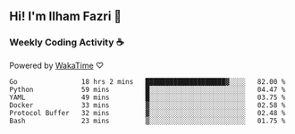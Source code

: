 ## Hi! I'm Ilham Fazri 👋

### Weekly Coding Activity ☕
Powered by [WakaTime](https://wakatime.com/) ♡
<!--START_SECTION:waka-->

```text
Go                18 hrs 2 mins   ████████████████████▓░░░░   82.00 %
Python            59 mins         █░░░░░░░░░░░░░░░░░░░░░░░░   04.47 %
YAML              49 mins         █░░░░░░░░░░░░░░░░░░░░░░░░   03.75 %
Docker            33 mins         ▓░░░░░░░░░░░░░░░░░░░░░░░░   02.58 %
Protocol Buffer   32 mins         ▓░░░░░░░░░░░░░░░░░░░░░░░░   02.48 %
Bash              23 mins         ▒░░░░░░░░░░░░░░░░░░░░░░░░   01.75 %
```

<!--END_SECTION:waka-->

